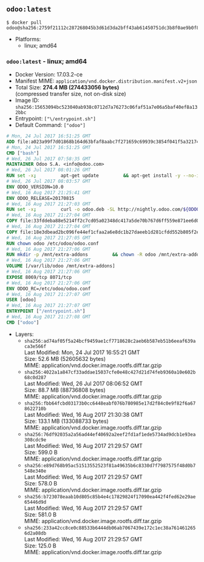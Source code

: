 ## `odoo:latest`

```console
$ docker pull odoo@sha256:2759f21112c287268045b3d61d3da2bff43ab61450751dc3b8f0ae9b0f8cdbd8
```

-	Platforms:
	-	linux; amd64

### `odoo:latest` - linux; amd64

-	Docker Version: 17.03.2-ce
-	Manifest MIME: `application/vnd.docker.distribution.manifest.v2+json`
-	Total Size: **274.4 MB (274433056 bytes)**  
	(compressed transfer size, not on-disk size)
-	Image ID: `sha256:15653094bc523040ab938c0712d7a76273c06faf51a7e06a5baf40ef8a132bbc`
-	Entrypoint: `["\/entrypoint.sh"]`
-	Default Command: `["odoo"]`

```dockerfile
# Mon, 24 Jul 2017 16:51:25 GMT
ADD file:a023a99f7d01868b164d63bfaf8aabc7f271659c69939c3854f041f5a3217428 in / 
# Mon, 24 Jul 2017 16:51:25 GMT
CMD ["bash"]
# Wed, 26 Jul 2017 07:58:35 GMT
MAINTAINER Odoo S.A. <info@odoo.com>
# Wed, 26 Jul 2017 08:01:26 GMT
RUN set -x;         apt-get update         && apt-get install -y --no-install-recommends             ca-certificates             curl             node-less             python-gevent             python-pip             python-renderpm             python-support             python-watchdog         && curl -o wkhtmltox.deb -SL http://nightly.odoo.com/extra/wkhtmltox-0.12.1.2_linux-jessie-amd64.deb         && echo '40e8b906de658a2221b15e4e8cd82565a47d7ee8 wkhtmltox.deb' | sha1sum -c -         && dpkg --force-depends -i wkhtmltox.deb         && apt-get -y install -f --no-install-recommends         && apt-get purge -y --auto-remove -o APT::AutoRemove::RecommendsImportant=false -o APT::AutoRemove::SuggestsImportant=false npm         && rm -rf /var/lib/apt/lists/* wkhtmltox.deb         && pip install psycogreen==1.0
# Wed, 26 Jul 2017 08:03:57 GMT
ENV ODOO_VERSION=10.0
# Wed, 16 Aug 2017 21:25:41 GMT
ENV ODOO_RELEASE=20170815
# Wed, 16 Aug 2017 21:27:03 GMT
RUN set -x;         curl -o odoo.deb -SL http://nightly.odoo.com/${ODOO_VERSION}/nightly/deb/odoo_${ODOO_VERSION}.${ODOO_RELEASE}_all.deb         && echo '08d21e6419a72be7a3ad784df7a6fc8a46bbe7d9 odoo.deb' | sha1sum -c -         && dpkg --force-depends -i odoo.deb         && apt-get update         && apt-get -y install -f --no-install-recommends         && rm -rf /var/lib/apt/lists/* odoo.deb
# Wed, 16 Aug 2017 21:27:04 GMT
COPY file:33fddeba88e5214ff2c7cd05a02348dc417a5de70b767d6ff559e871ee6d046a in / 
# Wed, 16 Aug 2017 21:27:04 GMT
COPY file:18e3dbead2bc096fe44ef1cfaa2a6e8dc1b27daeeb1d281cfdd552b805f2e767 in /etc/odoo/ 
# Wed, 16 Aug 2017 21:27:05 GMT
RUN chown odoo /etc/odoo/odoo.conf
# Wed, 16 Aug 2017 21:27:06 GMT
RUN mkdir -p /mnt/extra-addons         && chown -R odoo /mnt/extra-addons
# Wed, 16 Aug 2017 21:27:06 GMT
VOLUME [/var/lib/odoo /mnt/extra-addons]
# Wed, 16 Aug 2017 21:27:06 GMT
EXPOSE 8069/tcp 8071/tcp
# Wed, 16 Aug 2017 21:27:06 GMT
ENV ODOO_RC=/etc/odoo/odoo.conf
# Wed, 16 Aug 2017 21:27:07 GMT
USER [odoo]
# Wed, 16 Aug 2017 21:27:07 GMT
ENTRYPOINT ["/entrypoint.sh"]
# Wed, 16 Aug 2017 21:27:08 GMT
CMD ["odoo"]
```

-	Layers:
	-	`sha256:ad74af05f5a24bcf9459ae1cf7718628c2aeb6b587eb51b6eeaf639aca3e566f`  
		Last Modified: Mon, 24 Jul 2017 16:55:21 GMT  
		Size: 52.6 MB (52605632 bytes)  
		MIME: application/vnd.docker.image.rootfs.diff.tar.gzip
	-	`sha256:4022a1a847cf33addae15037cfe0e48c427d21d74feb9360a10e602b68c0d287`  
		Last Modified: Wed, 26 Jul 2017 08:06:52 GMT  
		Size: 88.7 MB (88736808 bytes)  
		MIME: application/vnd.docker.image.rootfs.diff.tar.gzip
	-	`sha256:fbb64fcbd03173b0cc6448eabf076b780985e17d2f84c0e9f82f6a678622710b`  
		Last Modified: Wed, 16 Aug 2017 21:30:38 GMT  
		Size: 133.1 MB (133088733 bytes)  
		MIME: application/vnd.docker.image.rootfs.diff.tar.gzip
	-	`sha256:76df92035a2a56ad44ef40692a2eef2fd1af1ede5734ad9dcb1e93ea308cdc9e`  
		Last Modified: Wed, 16 Aug 2017 21:29:57 GMT  
		Size: 599.0 B  
		MIME: application/vnd.docker.image.rootfs.diff.tar.gzip
	-	`sha256:e89d768b95ac51513552523f81a49635b6c8330d7f7987575f48d0b7548e340e`  
		Last Modified: Wed, 16 Aug 2017 21:29:57 GMT  
		Size: 578.0 B  
		MIME: application/vnd.docker.image.rootfs.diff.tar.gzip
	-	`sha256:b723078eaab10d805c85b4e4c17829824f17090ea442f4fed62e29ae65446d9d`  
		Last Modified: Wed, 16 Aug 2017 21:29:57 GMT  
		Size: 581.0 B  
		MIME: application/vnd.docker.image.rootfs.diff.tar.gzip
	-	`sha256:233a42cc8ce0c88533b6444db06ab7067439e172c1ec38a7614612656d2a08db`  
		Last Modified: Wed, 16 Aug 2017 21:29:57 GMT  
		Size: 125.0 B  
		MIME: application/vnd.docker.image.rootfs.diff.tar.gzip
